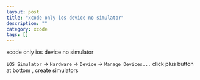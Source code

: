 ```yaml
---
layout: post
title: "xcode only ios device no simulator"
description: ""
category: xcode
tags: []
---
```


xcode only ios device no simulator

`iOS Simulator` -> `Hardware` -> `Device` -> `Manage Devices...` click plus button at bottom , create simulators